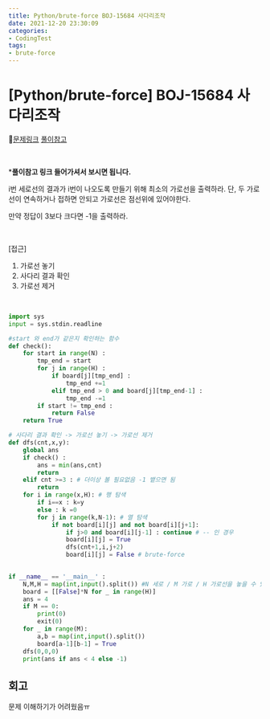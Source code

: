 ```yaml
---
title: Python/brute-force BOJ-15684 사다리조작
date: 2021-12-20 23:30:09
categories:
- CodingTest
tags:
- brute-force
---
```


# [Python/brute-force] BOJ-15684 사다리조작

📌[문제링크](https://www.acmicpc.net/problem/15684) [풀이참고](https://baby-ohgu.tistory.com/3)

  <BR>

***풀이참고 링크 들어가셔서 보시면 됩니다.**  

i번 세로선의 결과가 i번이 나오도록  만들기 위해 최소의 가로선을 출력하라.
단, 두 가로선이 연속하거나 접하면 안되고 가로선은 점선위에 있어야한다.

만약 정답이 3보다 크다면 -1을 출력하라.

  <BR>

[접근]

1. 가로선 놓기
2. 사다리 결과 확인
3. 가로선 제거

<br>

```python
import sys
input = sys.stdin.readline

#start 와 end가 같은지 확인하는 함수
def check(): 
    for start in range(N) :
        tmp_end = start
        for j in range(H) :  
            if board[j][tmp_end] : 
                tmp_end +=1
            elif tmp_end > 0 and board[j][tmp_end-1] :
                tmp_end -=1
        if start != tmp_end :
            return False
    return True

# 사다리 결과 확인 -> 가로선 놓기 -> 가로선 제거
def dfs(cnt,x,y):
    global ans
    if check() :
        ans = min(ans,cnt)
        return
    elif cnt >=3 : # 더이상 볼 필요없음 -1 뱉으면 됨
        return
    for i in range(x,H): # 행 탐색
        if i==x : k=y
        else : k =0
        for j in range(k,N-1): # 열 탐색
            if not board[i][j] and not board[i][j+1]:
                if j>0 and board[i][j-1] : continue # -- 인 경우
                board[i][j] = True
                dfs(cnt+1,i,j+2)
                board[i][j] = False # brute-force

                
if __name__ == '__main__' :
    N,M,H = map(int,input().split()) #N 세로 / M 가로 / H 가로선을 놓을 수 있는 위치 수
    board = [[False]*N for _ in range(H)]
    ans = 4
    if M == 0:
        print(0)
        exit(0)
    for _ in range(M):
        a,b = map(int,input().split())
        board[a-1][b-1] = True
    dfs(0,0,0)
    print(ans if ans < 4 else -1)

```

  

## 회고

문제 이해하기가 어려웠음ㅠ

